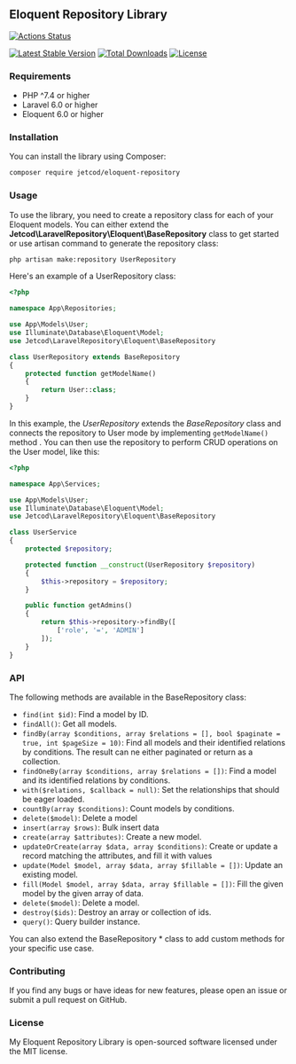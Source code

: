 ## Eloquent Repository Library

[![Actions Status](https://github.com/jetcod/eloquent-repository/actions/workflows/php.yml/badge.svg?style=for-the-badge&label=%3Cb%3EBuild%3C/b%3E)](https://github.com/jetcod/eloquent-repository/actions)

[![Latest Stable Version](http://poser.pugx.org/jetcod/eloquent-repository/v?style=for-the-badge)](https://packagist.org/packages/jetcod/eloquent-repository)
[![Total Downloads](http://poser.pugx.org/jetcod/eloquent-repository/downloads?style=for-the-badge)](https://packagist.org/packages/jetcod/eloquent-repository)
[![License](http://poser.pugx.org/jetcod/eloquent-repository/license?style=for-the-badge)](https://packagist.org/packages/jetcod/eloquent-repository)
### Requirements
* PHP ^7.4 or higher
* Laravel 6.0 or higher
* Eloquent 6.0 or higher

### Installation
You can install the library using Composer:

```sh
composer require jetcod/eloquent-repository
```
### Usage
To use the library, you need to create a repository class for each of your Eloquent models. You can either extend the **Jetcod\LaravelRepository\Eloquent\BaseRepository** class to get started or use artisan command to generate the repository class:

```sh
php artisan make:repository UserRepository
```

Here's an example of a UserRepository class:

```php
<?php

namespace App\Repositories;

use App\Models\User;
use Illuminate\Database\Eloquent\Model;
use Jetcod\LaravelRepository\Eloquent\BaseRepository

class UserRepository extends BaseRepository
{
    protected function getModelName()
    {
        return User::class;
    }
}
```

In this example, the *UserRepository* extends the *BaseRepository* class and connects the repository to User mode by implementing `getModelName()` method . You can then use the repository to perform CRUD operations on the User model, like this:

```php
<?php

namespace App\Services;

use App\Models\User;
use Illuminate\Database\Eloquent\Model;
use Jetcod\LaravelRepository\Eloquent\BaseRepository

class UserService
{
    protected $repository;

    protected function __construct(UserRepository $repository)
    {
        $this->repository = $repository;
    }

    public function getAdmins()
    {
        return $this->repository->findBy([
            ['role', '=', 'ADMIN']
        ]);
    }
}
```

### API
The following methods are available in the BaseRepository class:

* `find(int $id)`: Find a model by ID.
* `findAll()`: Get all models.
* `findBy(array $conditions, array $relations = [], bool $paginate = true, int $pageSize = 10)`: Find all models and their identified relations by conditions. The result can ne either paginated or return as a collection.
* `findOneBy(array $conditions, array $relations = [])`: Find a model and its identified relations by conditions.
* `with($relations, $callback = null)`: Set the relationships that should be eager loaded.
* `countBy(array $conditions)`: Count models by conditions.
* `delete($model)`: Delete a model
* `insert(array $rows)`: Bulk insert data
* `create(array $attributes)`: Create a new model.
* `updateOrCreate(array $data, array $conditions)`: Create or update a record matching the attributes, and fill it with values
* `update(Model $model, array $data, array $fillable = [])`: Update an existing model.
* `fill(Model $model, array $data, array $fillable = [])`: Fill the given model by the given array of data.
* `delete($model)`: Delete a model.
* `destroy($ids)`: Destroy an array or collection of ids.
* `query()`: Query builder instance.

You can also extend the BaseRepository * class to add custom methods for your specific use case.

### Contributing
If you find any bugs or have ideas for new features, please open an issue or submit a pull request on GitHub.

### License
My Eloquent Repository Library is open-sourced software licensed under the MIT license.